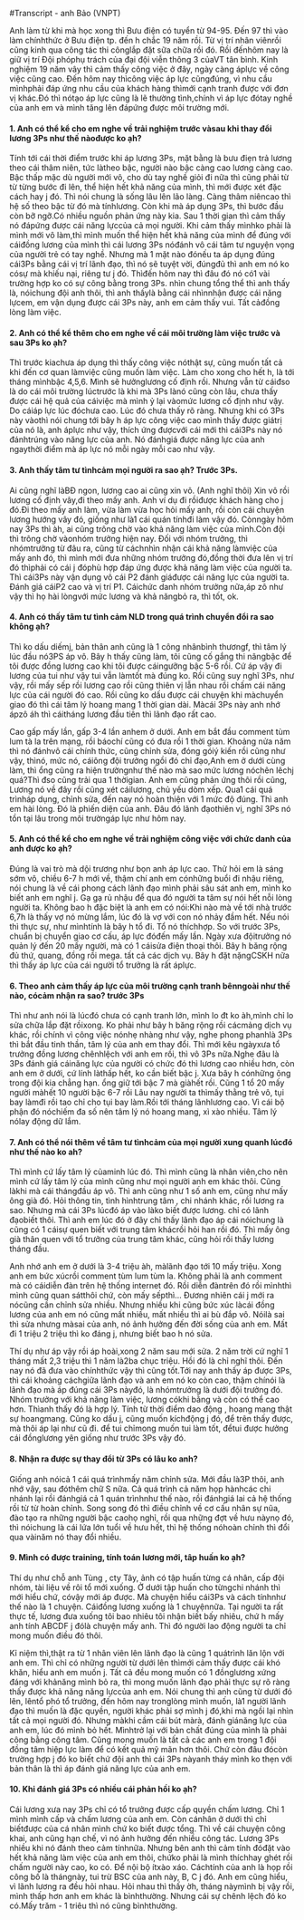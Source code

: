#Transcript - anh Bảo (VNPT)

Anh làm từ khi mà học xong thì Bưu điện có tuyển từ 94-95. Đến 97 thì vào làm chínhthức ở Bưu điện tp. đến h chắc 19 năm rồi. Từ vị trí nhân viênrồi cũng kinh qua công tác thi cônglắp đặt sữa chữa rồi đó. Rồi đếnhôm nay là giữ vị trí Đội phóphụ trách của đại đội viễn thông 3 củaVT tân bình. Kinh nghiệm 19 năm vây thì cảm thấy công việc ở đây, ngày càng áplực về công việc cũng cao. Đến hôm nay thìcông việc áp lực cũngđúng, vì nhu cầu mìnhphải đáp ứng nhu cầu của khách hàng thìmới cạnh tranh được với đơn vị khác.Đó thì nótạo áp lực cũng là lẽ thường tình,chính vì áp lực đótay nghề của anh em và mình tăng lên đápứng được môi trường mới.

#### 1. Anh có thể kể cho em nghe về trải nghiệm trước vàsau khi thay đổi lương 3Ps như thế nàođược ko ạh?

Tính tới cái thời điểm trước khi áp lương 3Ps, mặt bằng là bưu điẹn trả lương theo cái thâm niên, tức làtheo bậc, người nào bậc càng cao lương càng cao. Bậc thấp mặc dù người mới vô, cho dù tay nghề giỏi đi nữa thì cũng phải từ từ từng bước đi lên, thể hiện hết khả năng của mình, thì mới được xét đặc cách hay j đó. Thì nói chung là sống lâu lên lão làng. Càng thâm niêncao thì hệ số theo bậc từ đó mà tínhlương. Còn khi mà áp dụng 3Ps, thì bước đầu còn bỡ ngỡ.Có nhiều nguồn phản ứng này kia. Sau 1 thời gian thì cảm thấy nó đápứng được cái năng lựccủa cả mọi người. Khi cảm thấy mìnhko phải là mình mới vô làm,thì mình muốn thể hiện hết khả năng của mình để đúng với cáiđồng lương của mình thì cái lương 3Ps nóđánh vô cái tâm tư nguyện vọng của người trẻ có tay nghề. Nhưng mà 1 mặt nào đónếu ta áp dụng đúng cái3Ps bằng cái vị trí lãnh đạo, thì nó sẽ tuyệt vời, đúngđủ thì anh em nó ko cósự mà khiếu nại, riêng tư j đó. Thìđến hôm nay thì đâu đó nó có1 vài trường hợp ko có sự công bằng trong 3Ps. nhìn chung tổng thể thì anh thấy là, nóichung đội anh thôi, thì anh thấylà bằng cái nhìnnhận được cái năng lựcem, em vận dụng được cái 3Ps này, anh em cảm thấy vui. Tất cảđồng lòng làm việc.

#### 2. Anh có thể kể thêm cho em nghe về cái môi trường làm việc trước và sau 3Ps ko ạh?

Thì trước kiachưa áp dụng thì thấy công việc nóthật sự, cũng muốn tất cả khi đến cơ quan làmviệc cũng muốn làm việc. Làm cho xong cho hết h, là tới tháng mìnhbậc 4,5,6. Mình sẽ hưởnglương cố định rồi. Nhưng vẫn từ cáiđso là do cái môi trường lúctrước là khi mà 3Ps lànó cũng còn lâu, chưa thấy được cái hệ quả của cáiviệc mà mình ỷ lại vàomức lương cố định như vậy. Do cáiáp lực lúc đóchưa cao. Lúc đó chưa thấy rõ ràng. Nhưng khi có 3Ps này vàothì nói chung tới bây h áp lực công việc cao mình thấy được giátrị của nó là, anh áplực như vậy, thích ứng đượcvới cái mới thì cái3Ps này nó đánhtrúng vào năng lực của anh. Nó đánhgiá được năng lực của anh ngaythời điểm mà áp lực nó mỗi ngày mỗi cao như vậy.

#### 3. Anh thấy tâm tư tìnhcảm mọi người ra sao ạh? Trước 3Ps.

Ai cũng nghĩ làBĐ ngon, lương cao ai cũng xin vô. (Anh nghĩ thôi) Xin vô rồi lương cố định vây,đi theo mấy anh. Anh ví dụ đi rồiđược khách hàng cho j đó.Đi theo mấy anh làm, vừa làm vừa học hỏi mấy anh, rồi còn cái chuyện lương hướng vây đó, giống như là1 cái quán tínhđi làm vậy đó. Cònngày hôm nay 3Ps thì àh, ai cũng trông chờ vào khả năng làm việc của mình.Còn đội thì trông chờ vàonhóm trưởng hiện nay. Đối với nhóm trưởng, thì nhómtrưởng từ đâu ra, cũng từ cáchnhìn nhận cái khả năng làmviệc của mấy anh đó, thì mình mới đưa những nhóm trưởng đó,đồng thời đưa lên vị trí đó thìphải có cái j đóphù hợp đáp ứng được khả năng làm việc của người ta. Thì cái3Ps này vận dụng vô cái P2 đánh giáđược cái năng lực của người ta. Đánh giá cáiP2 cao và vị trí P1. Cáichức danh nhóm trưởng nữa,áp zô như vậy thì họ hài lòngvới mức lương và khả năngbỏ ra, thì tốt, ok.

#### 4. Anh có thấy tâm tư tình cảm NLD trong quá trình chuyển đổi ra sao không ạh?

Thì ko dấu diếmj, bản thân anh cũng là 1 công nhânbình thươngf, thì tâm lý lúc đầu nó3PS áp vô. Bây h thấy cũng làm, tôi cũng cố gắng thi nângbậc để tôi được đồng lương cao khi tôi được cáingưỡng bậc 5-6 rồi. Cứ áp vậy đi lương của tui như vậy tui vẫn làmtốt mà đúng ko. Rồi cũng suy nghĩ 3Ps, như vậy, rồi mấy sếp rồi lương cao rồi cũng thiên vị lẫn nhau rồi chấm cái năng lực của cái người đó cao. Rồi cũng ko dấu được cái chuyện khi màchuyển giao đó thì cái tâm lý hoang mang 1 thời gian dài. Màcái 3Ps này anh nhớ ápzô áh thì cáitháng lương đầu tiên thì lãnh đạo rất cao. 

Cao gấp mấy lần, gấp 3-4 lần anhem ở dưới. Anh em bắt đầu comment tùm lum tà la trên mạng, rồi báochí cũng có đưa rồi 1 thời gian. Khoảng nửa năm thì nó đánhvô cái chính thức, cũng chỉnh sửa, đóng góiý kiến rồi cũng như vậy, thìnó, mức nó, cáiông đội trưởng ngồi đó chỉ đạo,Anh em ở dưới cùng làm, thì ổng cũng ra hiện trườngnhư thế nào mà sao mức lương nóchên lêchj quá?Thì đso cũng trải qua 1 thờigian. Anh em cũng phản ứng thôi rồi cũng, Lương nó về đây rồi cũng xét cáilương, chủ yếu dòm xếp. Qua1 cái quá trìnháp dụng, chỉnh sửa, đến nay nó hoàn thiện với 1 mức độ đúng. Thì anh em hài lòng. Đó là phiến diện của anh. Đâu đó lãnh đạothiên vị, nghĩ 3Ps nó tồn tại lâu trong môi trườngáp lực như hôm nay.

#### 5. Anh có thể kể cho em nghe về trải nghiệm công việc với chức danh của anh được ko ạh?

Đúng là vai trò mà dội trương như bọn anh áp lực cao. Thử hỏi em là sáng sớm vô, chiều 6-7 h mới về,  thậm chí anh em cónhững buổi đi nhậu riêng, nói chung là về cái phong cách lãnh đạo mình phải sâu sát anh em, mình ko biết anh em nghĩ j. Gạ gạ rủ nhậu để qua đó người ta tâm sự nói hết nỗi lòng người ta. Không bao h đặc biệt là anh em có nói:Khi nào mà về tới nhà trước 6,7h là thấy vợ nó mừng lắm, lúc đó là vợ với con nó nhảy đầm hết. Nếu nói thì thực sự, như mìnhtính là bây h tổ đi. Tổ nó thíchhợp. So với trước 3Ps, chuẩn bị chuyển giao cơ cấu, áp lực đóđến mấy lần. Ngày xưa độitrưởng nó quản lý đến 20 mấy người, mà có 1 cáisửa điện thoại thôi. Bây h băng rộng đủ thứ, quang, đồng rồi mega. tất cả các dịch vụ. Bây h đặt nặngCSKH nữa thì thấy áp lực của cái người tổ trưởng là rất áplực.

#### 6. Theo anh cảm thấy áp lực của môi trường cạnh tranh bênngoài như thế nào, cócảm nhận ra sao? trước 3Ps

Thì như anh nói là lúcđó chưa có cạnh tranh lớn, mình lo đt ko àh,mình chỉ lo sửa chữa lắp đặt rồixong. Ko phải như bây h băng rộng rồi cácmảng dịch vụ khác, rồi chính vì công việc nónhẹ nhàng như vậy, nghe phong phanhlà 3Ps thì bắt đầu tinh thần, tâm lý của anh em thay đổi. Thì mới kêu ngàyxưa tổ trưởng đồng lương chênhlệch với anh em rồi, thì vô 3Ps nữa.Nghe đâu là 3Ps đánh giá cáinăng lực của người có chức đó thì lương cao nhiều hơn, còn anh em ở dưới, cứ lính làthấp hết, ko cần biết bậc j. Xưa bây h cónhững ông trong đội kia chẳng hạn. ổng giữ tới bậc 7 mà giàhết rồi. Cũng 1 tổ 20 mấy người màhết 10 người bậc 6-7 rồi Lâu nay người ta thìmấy thằng trẻ vô, tụi bay làmđi rồi tao chỉ cho tụi bay làm.Rồi tới tháng lãnhlương cao. Vì cái bộ phận đó nóchiếm đa số nên tâm lý nó hoang mang, xì xào nhiều. Tâm lý nólay động dữ lắm.

#### 7. Anh có thể nói thêm về tâm tư tìnhcảm của mọi người xung quanh lúcđó như thế nào ko ah?

Thì mình cứ lấy tâm lý củaminh lúc đó. Thì mình cũng là nhân viên,cho nên mình cứ lấy tâm lý của mình cũng như mọi người anh em khác thôi. Cũng làkhi mà cái thángđầu áp vô. Thì anh cũng như 1 số anh em, cũng như mấy ông già đó. Hỏi thông tin, tình hìnhtrung tâm , chi nhánh khác, rồi lương ra sao. Nhưng mà cái 3Ps lúcđó áp vào làko biết được lương. chỉ có lãnh đạobiết thôi. Thì anh em lúc đó ở đây chỉ thấy lãnh đạo áp cái nóichung là cũng có 1 cáisự quen biết với trung tâm khácrồi hỏi han rồi đó. Thì mấy ông già thân quen với tổ trưởng của trung tâm khác, cũng hỏi rồi thấy lương tháng đầu. 

Anh nhớ anh em ở dưới là 3-4 triệu àh, màlãnh đạo tới 10 mấy triệu. Xong anh em bức xúcrồi comment tùm lum tùm la. Không phải là anh comment mà có cáidiễn đàn trên hệ thống internet đó. Rồi diễn đàntrên đó rồi mìnhthì mình cũng quan sátthôi chứ, còn mấy sếpthì... Đương nhiên cái j mới ra nócũng cần chỉnh sửa nhiều. Nhưng nhiều khi cũng bức xúc làcái đồng lương của anh em nó cũng mất nhiều, mất nhiều thì ai bù đắp vô. Nóilà sai thì sửa nhưng màsai của anh, nó ảnh hưởng đến đời sống của anh em. Mất đi 1 triệu 2 triệu thì ko đáng j, nhưng biết bao h nó sửa. 

Thí dụ như áp vậy rồi áp hoài,xong 2 năm sau mới sửa. 2 năm trời cứ nghĩ 1 tháng mất 2,3 triệu thì 1 năm là2ba chục triệu. Hồi đó là chỉ nghĩ thôi. Đến nay nó đã đưa vào chínhthức vậy thì cũng tốt.Tới nay anh thấy áp được 3Ps, thì cái khoảng cáchgiữa lãnh đạo và anh em nó ko còn cao, thậm chínói là lãnh đạo mà áp đúng cái 3Ps nàyđó, là nhómtrưởng là dưới đội trưởng đó. Nhóm trưởng với khả năng làm việc, lương cókhi bằng và còn có thể cao hơn. Thìanh thấy đó là hợp lý. Tính từ thời điểm dao động , hoang mang thật sự hoangmang. Cũng ko dấu j, cũng muốn kíchđộng j đó, để trên thấy được, mà thôi áp lại như cũ đi. để tui chỉmong muốn tui làm tốt, đểtui được hưởng cái đồnglương yên giống như trước 3Ps vậy đó.

#### 8. Nhận ra được sự thay đổi từ 3Ps có lâu ko anh?

Giống anh nóicả 1 cái quá trìnhmấy năm chỉnh sửa. Mới đầu là3P thôi, anh nhớ vậy, sau đóthêm chữ S nữa. Cả quá trình cả năm họp hànhcác chi nhánh lại rồi đánhgiá cả 1 quán trìnhnhư thế nào,  rồi đánhgiá lai cả hệ thống rồi từ từ hoàn chỉnh. Song song đó thì điều chỉnh về cơ cấu nhân sự nũa, đào tạo ra những người bậc caohọ nghỉ, rồi qua những đợt về hưu nàynọ đó, thì nóichung là cái lứa lớn tuổi về hưu hết, thì hệ thống nóhoàn chỉnh thì đổi qua vàinăm nó thay đổi nhiều.

#### 9. Mình có được training, tính toán lương mới, tâp huấn ko ạh?

Thí dụ như chỗ anh Tùng , cty Tây, ảnh có tập huấn từng cá nhân, cấp đội nhóm, tài liệu về rôi tổ mới xuống. Ở dưới tập huấn cho từngchi nhánh thì mới hiểu chứ, cóvậy mới áp được. Mà chuyện hiểu cái3Ps và cách tínhnhư thế nào là 1 chuyện. Cáiđồng lương xuống là 1 chuyệnnữa. Tại người ta rất thực tế, lương đưa xuống tôi bao nhiêu tôi nhận biết bấy nhiêu, chứ h mấy anh tính ABCDF j đólà chuyện mấy anh. Thì đó người lao động người ta chỉ mong muốn điều đó thôi.

Kỉ niệm thì,thật ra từ 1 nhân viên lên lãnh đạo là cũng 1 quátrình lăn lộn với anh em. Thì chỉ có những người từ dưới lên thìmới cảm thấy được cái khó khăn, hiểu anh em muốn j. Tất cả đều mong muốn có 1 đồnglương xứng đáng với khảnăng mình bỏ ra, thì mong muốn lãnh đạo phải thực sự rõ ràng thấy được khả năng năng lựccủa anh em. Nói chung thì anh cũng từ dưới đó lên, lêntổ phó tổ trưởng, đến hôm nay tronglòng mình muốn, là1 người lãnh đạo thì muốn là đặc quyền, người khác phải sợ mình j đó,khi mà ngồi lại nhìn tất cả mọi người đó. Nhưng màkhi cầm cái bút màrà, đánh giánăng lực của anh em, lúc đó mình bỏ hết. Mìnhtrở lại với bản chất đúng của mình là phải công bằng công tâm. Cũng mong muốn là tất cả các anh em trong 1 đội đồng tâm hiệp lực làm để có kết quả mỹ mãn hơn thôi. Chứ còn đâu đócòn trường hợp j đó ko biết chứ đội anh thì cái 3Ps nàyanh tháy mình ko thẹn với bản thân là thì áp đánh giá năng lực của anh em.

#### 10. Khi đánh giá 3Ps có nhiều cái phản hồi ko ạh?

Cái lương xưa nay 3Ps chỉ có tổ trưởng được cấp quyền chấm lương. Chỉ 1 mình mình cấp và chấm lương của anh em. Còn cánhân ở dưới thì chỉ biếtđược của cá nhân mình chứ ko biết được tổng. Thì về cái chuyện công khai, anh cũng hạn chế, vì nó ảnh hưởng đến nhiều công tác. Lương 3Ps nhiều khi nó đánh theo cảm tínhnữa. Nhưng bên anh thì cảm tính đóđặt vào hết khả năng làm việc của anh em thôi, chứko phải là mình thíchhay ghét rồi chấm người này cao, ko có. Để nội bộ ítxào xáo. Cáchtính của anh là họp rồi công bố là thángnày, tui trừ BSC của anh này, B, C j đó. Anh em cũng hiểu, vì lãnh lương ra đều hỏi nhau. Hỏi nhau thì thấy ờh, tháng nàymình bị vậy rồi, mình thấp hơn anh em khác là bìnhthường. Nhưng cái sự chênh lệch đó ko có.Mấy trăm - 1 triêu thì nó cũng bìnhthường.

 
